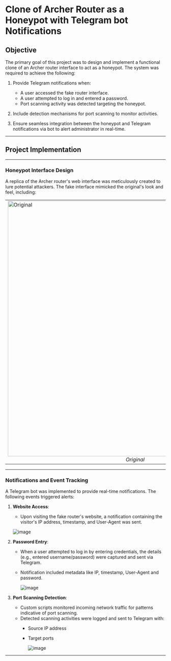 
# Clone of Archer Router as a Honeypot with Telegram bot Notifications

## **Objective**
The primary goal of this project was to design and implement a functional clone of an Archer router interface to act as a honeypot. The system was required to achieve the following:

1. Provide Telegram notifications when:
   - A user accessed the fake router interface.
   - A user attempted to log in and entered a password.
   - Port scanning activity was detected targeting the honeypot.

2. Include detection mechanisms for port scanning to monitor activities.
3. Ensure seamless integration between the honeypot and Telegram notifications via bot to alert administrator in real-time.

---

## **Project Implementation**

---
### **Honeypot Interface Design**
A replica of the Archer router's web interface was meticulously created to lure potential attackers. The fake interface mimicked the original's look and feel, including:

<table>
  <tr>
    <td>
      <img src="https://github.com/user-attachments/assets/3d8f3376-c7d3-4fdd-a2fd-6b0751aded39" alt="Original" width="800">
      <div style="text-align: center; font-style: italic;">Original</div>
    </td>
    <td>
      <img src="https://github.com/user-attachments/assets/0b5ccda9-7f85-49e6-a8e2-d3de72ed69f4" alt="Honeypot" width="800">
      <div style="text-align: center; font-style: italic;">Honeypot</div>
    </td>
  </tr>
</table>

---

### **Notifications and Event Tracking**
A Telegram bot was implemented to provide real-time notifications. The following events triggered alerts:

1. **Website Access**:
   - Upon visiting the fake router's website, a notification containing the visitor's IP address, timestamp, and User-Agent was sent.
     
   ![image](https://github.com/user-attachments/assets/aeb47ad2-f0fb-41fb-8d1e-896d662919e4)


2. **Password Entry**:
   - When a user attempted to log in by entering credentials, the details (e.g., entered username/password) were captured and sent via Telegram.
   - Notification included metadata like IP, timestamp, User-Agent and password.

     ![image](https://github.com/user-attachments/assets/1d7c011d-ed18-412c-8fb2-a848d26cb081)

     

3. **Port Scanning Detection**:
   - Custom scripts monitored incoming network traffic for patterns indicative of port scanning.
   - Detected scanning activities were logged and sent to Telegram with:
     - Source IP address
     - Target ports

       ![image](https://github.com/user-attachments/assets/48a36763-0181-45b8-bedd-483f68958ae5)
---
